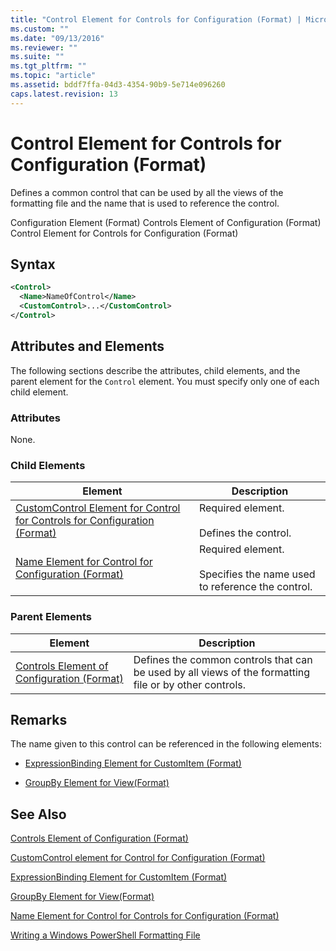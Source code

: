 ```yaml
---
title: "Control Element for Controls for Configuration (Format) | Microsoft Docs"
ms.custom: ""
ms.date: "09/13/2016"
ms.reviewer: ""
ms.suite: ""
ms.tgt_pltfrm: ""
ms.topic: "article"
ms.assetid: bddf7ffa-04d3-4354-90b9-5e714e096260
caps.latest.revision: 13
---
```

# Control Element for Controls for Configuration (Format)

Defines a common control that can be used by all the views of the formatting file and the name that is used to reference the control.

Configuration Element (Format)
Controls Element of Configuration (Format)
Control Element for Controls for Configuration (Format)

## Syntax

```xml
<Control>
  <Name>NameOfControl</Name>
  <CustomControl>...</CustomControl>
</Control>
```

## Attributes and Elements

The following sections describe the attributes, child elements, and the parent element for the `Control` element. You must specify only one of each child element.

### Attributes

None.

### Child Elements

|Element|Description|
|-------------|-----------------|
|[CustomControl Element for Control for Controls for Configuration (Format)](./customcontrol-element-for-control-for-controls-for-configuration-format.md)|Required element.<br /><br /> Defines the control.|
|[Name Element for Control for Configuration (Format)](./name-element-for-control-for-controls-for-configuration-format.md)|Required element.<br /><br /> Specifies the name used to reference the control.|

### Parent Elements

|Element|Description|
|-------------|-----------------|
|[Controls Element of Configuration (Format)](./controls-element-for-configuration-format.md)|Defines the common controls that can be used by all views of the formatting file or by other controls.|

## Remarks

The name given to this control can be referenced in the following elements:

- [ExpressionBinding Element for CustomItem (Format)](./expressionbinding-element-for-customitem-for-controls-for-configuration-format.md)

- [GroupBy Element for View(Format)](./groupby-element-for-view-format.md)

## See Also

[Controls Element of Configuration (Format)](./controls-element-for-configuration-format.md)

[CustomControl element for Control for Configuration (Format)](./customcontrol-element-for-control-for-controls-for-configuration-format.md)

[ExpressionBinding Element for CustomItem (Format)](./expressionbinding-element-for-customitem-for-controls-for-configuration-format.md)

[GroupBy Element for View(Format)](./groupby-element-for-view-format.md)

[Name Element for Control for Controls for Configuration (Format)](./name-element-for-control-for-controls-for-configuration-format.md)

[Writing a Windows PowerShell Formatting File](./writing-a-powershell-formatting-file.md)
